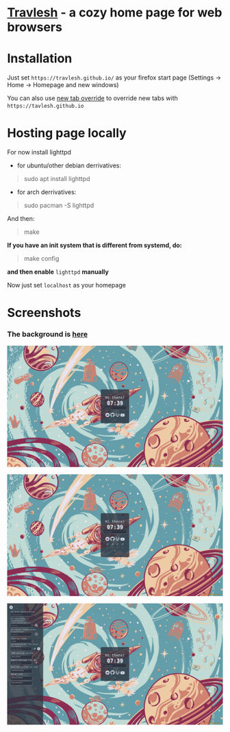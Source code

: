 # [Travlesh](https://travlesh.github.io) - a cozy home page for web browsers

# Installation

Just set `https://travlesh.github.io/` as your firefox start page (Settings -> Home -> Homepage and new windows)

You can also use [new tab override](https://duckduckgo.com/?q=new+tab+override) to override new tabs with `https://tavlesh.github.io`

# Hosting page locally

For now install lighttpd

- for ubuntu/other debian derrivatives:

> sudo apt install lighttpd

- for arch derrivatives:

> sudo pacman -S lighttpd

And then:

> make

**If you have an init system that is different from systemd, do:**

> make config

**and then enable** `lighttpd` **manually**

Now just set `localhost` as your homepage

# Screenshots

### The background is [here](https://github.com/pmozil/dotfiles)

![](screenshots/all-closed.png)

![](screenshots/bookmarks.png)

![](screenshots/menu.png)
